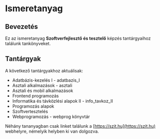 # Ismeretanyag

## Bevezetés

Ez az ismeretanyag **Szoftverfejlesztő és tesztelő** képzés tantárgyaihoz találunk tankönyveket.

## Tantárgyak

A következő tantárgyakhoz aktuálisak:

* Adatbázis-kezelés I - adatbazis_I
* Asztali alkalmazások - asztali
* Asztali és mobil alkalmazások
* Frontend programozás
* Informatika és távközlési alapok II - info_tavkoz_II
* Programozás alapok
* Szoftvertesztelés
* Webprogramozás - webprog könyvtár

Néhány tananyagban csak linket találunk a [https://szit.hu](https://szit.hu) webhelyre, némelyik helyben ki van dolgozva.
